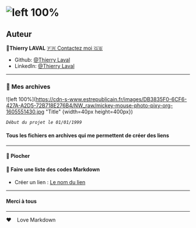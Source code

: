 # ![left 100%](https://raw.githubusercontent.com/thierry-laval/archives/master/images/logo-portfolio.png)

## Auteur

👤**Thierry LAVAL** [🇫🇷 Contactez moi 🇬🇧](<contact@thierrylaval.dev>)

* Github: [@Thierry Laval](https://github.com/thierry-laval)
* LinkedIn: [@Thierry Laval](https://www.linkedin.com/in/thierry-laval)

***

### 📎 Mes archives

![left 100%](https://cdn-s-www.estrepublicain.fr/images/DB3835F0-6CF6-427A-A2D5-72B718E276B4/NW_raw/mickey-mouse-photo-pixy-org-1605551430.jpg "Title" {width=40px height=400px})

_`Début du projet le 01/01/1999`_

#### Tous les fichiers en archives qui me permettent de créer des liens

***

#### 🔨 Piocher

#### 🚦 Faire une liste des codes Markdown

* Créer un lien : [Le nom du lien](https://thierrylaval.dev "Cliquez pour voir le projet")

***

#### Merci à tous

***

&hearts;&nbsp;&nbsp;&nbsp;&nbsp;Love Markdown

